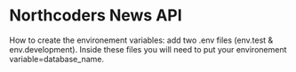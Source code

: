 # Northcoders News API

How to create the environement variables: add two .env files (env.test & env.development). Inside these files you will need to put your environement variable=database_name. 


